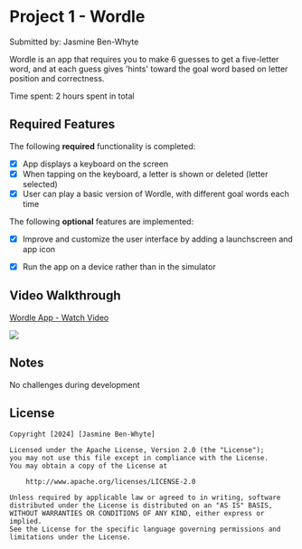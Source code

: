 # Project 1 - Wordle

Submitted by: Jasmine Ben-Whyte

Wordle is an app that requires you to make 6 guesses to get a five-letter word, and at each guess gives 'hints' toward the goal word based on letter position and correctness. 

Time spent: 2 hours spent in total

## Required Features

The following **required** functionality is completed:

- [x] App displays a keyboard on the screen
- [x] When tapping on the keyboard, a letter is shown or deleted (letter selected)
- [x] User can play a basic version of Wordle, with different goal words each time

The following **optional** features are implemented:

- [x] Improve and customize the user interface by adding a launchscreen and app icon
- [x] Run the app on a device rather than in the simulator


## Video Walkthrough

<div>
    <a href="https://www.loom.com/share/a97c38a037b743b2a64169de22a7148f">
      <p>Wordle App - Watch Video</p>
    </a>
    <a href="https://www.loom.com/share/a97c38a037b743b2a64169de22a7148f">
      <img style="max-width:300px;" src="https://cdn.loom.com/sessions/thumbnails/a97c38a037b743b2a64169de22a7148f-with-play.gif">
    </a>
  </div>


## Notes

No challenges during development

## License

    Copyright [2024] [Jasmine Ben-Whyte]

    Licensed under the Apache License, Version 2.0 (the "License");
    you may not use this file except in compliance with the License.
    You may obtain a copy of the License at

        http://www.apache.org/licenses/LICENSE-2.0

    Unless required by applicable law or agreed to in writing, software
    distributed under the License is distributed on an "AS IS" BASIS,
    WITHOUT WARRANTIES OR CONDITIONS OF ANY KIND, either express or implied.
    See the License for the specific language governing permissions and
    limitations under the License.
